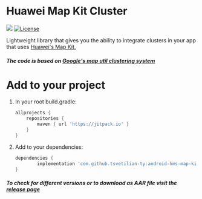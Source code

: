 # Huawei Map Kit Cluster

[![](https://jitpack.io/v/tsvetilian-ty/android-hms-map-kit-cluster.svg)](https://jitpack.io/#tsvetilian-ty/android-hms-map-kit-cluster)
[![License](https://img.shields.io/github/license/tsvetilian-ty/android-hms-map-kit-cluster.svg)](LICENSE.md)

Lightweight library that gives you the ability to integrate clusters in your app that uses [Huawei's Map Kit.](https://developer.huawei.com/consumer/en/hms/huawei-MapKit)

##### The code is based on [Google's map util clustering system](https://github.com/googlemaps/android-maps-utils)

# Add to your project

1. In your root build.gradle:

    ```groovy
    allprojects {
		repositories {
			maven { url 'https://jitpack.io' }
		}
	}
    ```
2. Add to your dependencies:

    ```groovy
    dependencies {
	        implementation 'com.github.tsvetilian-ty:android-hms-map-kit-cluster:{$version}'
	}
    ```
##### To check for different versions or to download as AAR file visit the [release page](https://github.com/tsvetilian-ty/android-hms-map-kit-cluster/releases)
